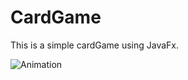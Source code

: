 # CardGame

This is a simple cardGame using JavaFx. 

![Animation](https://user-images.githubusercontent.com/66110094/158895576-f48efa08-e5b5-49e3-97aa-87811c24ba8f.gif)
